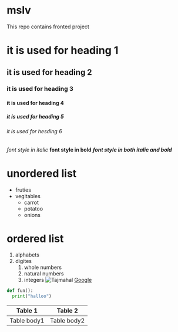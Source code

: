 # mslv
This repo contains fronted project
# it is used for heading 1
## it is used for heading 2
### it is used for heading 3
#### it is used for heading 4
##### it is used for heading 5
###### it is used for hesding 6
*font style in italic*
**font style in bold**
***font style in both italic and bold***
# unordered list
* fruties
* vegitables
  * carrot
  * potatoo
  * onions
# ordered list
1. alphabets
2. digites
     1. whole numbers
     2. natural numbers
     3. integers
![Tajmahal](https://www.history.com/.image/ar_4:3%2Cc_fill%2Ccs_srgb%2Cfl_progressive%2Cq_auto:good%2Cw_1200/MTU3ODc5MDg3NTA5MDg3NTYx/taj-mahal-2.jpg)
[Google](https://www.google.com/)
~~~python
def fun():
  print("halloo")
~~~
Table 1 | Table 2
------|------
Table body1|Table body2





